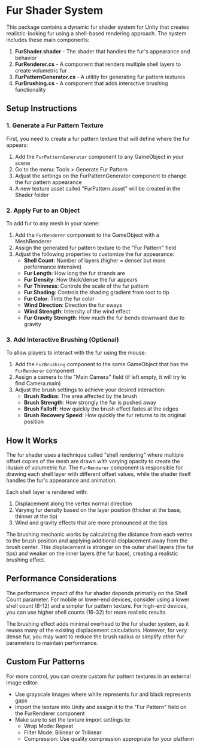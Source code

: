 # Fur Shader System

This package contains a dynamic fur shader system for Unity that creates realistic-looking fur using a shell-based rendering approach. The system includes these main components:

1. **FurShader.shader** - The shader that handles the fur's appearance and behavior
2. **FurRenderer.cs** - A component that renders multiple shell layers to create volumetric fur
3. **FurPatternGenerator.cs** - A utility for generating fur pattern textures
4. **FurBrushing.cs** - A component that adds interactive brushing functionality

## Setup Instructions

### 1. Generate a Fur Pattern Texture

First, you need to create a fur pattern texture that will define where the fur appears:

1. Add the `FurPatternGenerator` component to any GameObject in your scene
2. Go to the menu: Tools > Generate Fur Pattern
3. Adjust the settings on the FurPatternGenerator component to change the fur pattern appearance
4. A new texture asset called "FurPattern.asset" will be created in the Shader folder

### 2. Apply Fur to an Object

To add fur to any mesh in your scene:

1. Add the `FurRenderer` component to the GameObject with a MeshRenderer
2. Assign the generated fur pattern texture to the "Fur Pattern" field
3. Adjust the following properties to customize the fur appearance:
   - **Shell Count**: Number of layers (higher = denser but more performance intensive)
   - **Fur Length**: How long the fur strands are
   - **Fur Density**: How thick/dense the fur appears
   - **Fur Thinness**: Controls the scale of the fur pattern
   - **Fur Shading**: Controls the shading gradient from root to tip
   - **Fur Color**: Tints the fur color
   - **Wind Direction**: Direction the fur sways
   - **Wind Strength**: Intensity of the wind effect
   - **Fur Gravity Strength**: How much the fur bends downward due to gravity

### 3. Add Interactive Brushing (Optional)

To allow players to interact with the fur using the mouse:

1. Add the `FurBrushing` component to the same GameObject that has the `FurRenderer` component
2. Assign a camera to the "Main Camera" field (if left empty, it will try to find Camera.main)
3. Adjust the brush settings to achieve your desired interaction:
   - **Brush Radius**: The area affected by the brush
   - **Brush Strength**: How strongly the fur is pushed away
   - **Brush Falloff**: How quickly the brush effect fades at the edges
   - **Brush Recovery Speed**: How quickly the fur returns to its original position

## How It Works

The fur shader uses a technique called "shell rendering" where multiple offset copies of the mesh are drawn with varying opacity to create the illusion of volumetric fur. The `FurRenderer` component is responsible for drawing each shell layer with different offset values, while the shader itself handles the fur's appearance and animation.

Each shell layer is rendered with:
1. Displacement along the vertex normal direction
2. Varying fur density based on the layer position (thicker at the base, thinner at the tip)
3. Wind and gravity effects that are more pronounced at the tips

The brushing mechanic works by calculating the distance from each vertex to the brush position and applying additional displacement away from the brush center. This displacement is stronger on the outer shell layers (the fur tips) and weaker on the inner layers (the fur base), creating a realistic brushing effect.

## Performance Considerations

The performance impact of the fur shader depends primarily on the Shell Count parameter. For mobile or lower-end devices, consider using a lower shell count (8-12) and a simpler fur pattern texture. For high-end devices, you can use higher shell counts (16-32) for more realistic results.

The brushing effect adds minimal overhead to the fur shader system, as it reuses many of the existing displacement calculations. However, for very dense fur, you may want to reduce the brush radius or simplify other fur parameters to maintain performance.

## Custom Fur Patterns

For more control, you can create custom fur pattern textures in an external image editor:
- Use grayscale images where white represents fur and black represents gaps
- Import the texture into Unity and assign it to the "Fur Pattern" field on the FurRenderer component
- Make sure to set the texture import settings to:
  - Wrap Mode: Repeat
  - Filter Mode: Bilinear or Trilinear
  - Compression: Use quality compression appropriate for your platform 
